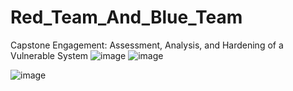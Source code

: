 # Red_Team_And_Blue_Team
Capstone Engagement: Assessment, Analysis, and Hardening of a Vulnerable System
![image](https://user-images.githubusercontent.com/91852641/170417352-905236d8-ea38-4f56-9fa6-5b304b4f5034.png)
![image](https://user-images.githubusercontent.com/91852641/170417749-cf915c9e-6c38-46c6-87f5-c81baf4726ff.png)

![image](https://user-images.githubusercontent.com/91852641/170417469-83ae5c9f-ea13-419b-9ebb-155f55d5444e.png)
